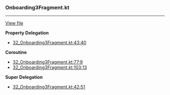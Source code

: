 ### Onboarding3Fragment.kt
---
[View file](../files/32_Onboarding3Fragment.kt)

**Property Delegation**

 - [32_Onboarding3Fragment.kt:43:40](../files/32_Onboarding3Fragment.kt#L43)

**Coroutine**

 - [32_Onboarding3Fragment.kt:77:9](../files/32_Onboarding3Fragment.kt#L77)
 - [32_Onboarding3Fragment.kt:103:13](../files/32_Onboarding3Fragment.kt#L103)

**Super Delegation**

 - [32_Onboarding3Fragment.kt:42:51](../files/32_Onboarding3Fragment.kt#L42)
